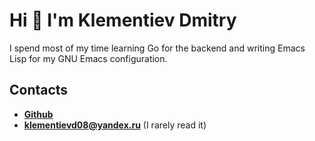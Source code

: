 # Hi 👋 I'm Klementiev Dmitry

I spend most of my time learning Go for the backend and writing Emacs Lisp for my GNU Emacs configuration.

## Contacts

- [**Github**](https://github.com/klvdmyyy)
- [**klementievd08@yandex.ru**](mailto:klementievd08@yandex.ru) (I rarely read it)

